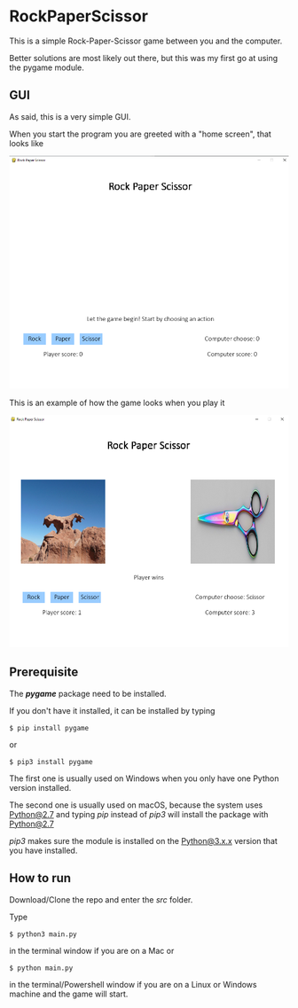 # RockPaperScissor

This is a simple Rock-Paper-Scissor game between you and the computer.

Better solutions are most likely out there, but this was my first go at using the pygame module.

## GUI

As said, this is a very simple GUI.

When you start the program you are greeted with a "home screen", that looks like

<img src="https://github.com/Hvaheterdu/Games/blob/master/RockPaperScissor/home_screen.png" width="700">

This is an example of how the game looks when you play it

<img src="https://github.com/Hvaheterdu/Games/blob/master/RockPaperScissor/game_screen.png" width="700">


## Prerequisite

The ***pygame*** package need to be installed.

If you don't have it installed, it can be installed by typing

```
$ pip install pygame
```

or

```
$ pip3 install pygame
```

The first one is usually used on Windows when you only have one Python version installed.

The second one is usually used on macOS, because the system uses Python@2.7 and typing *pip* instead of *pip3* will install the package with Python@2.7

*pip3* makes sure the module is installed on the Python@3.x.x version that you have installed.

## How to run

Download/Clone the repo and enter the *src* folder.

Type

```
$ python3 main.py
```

in the terminal window if you are on a Mac or

```
$ python main.py
```

in the terminal/Powershell window if you are on a Linux or Windows machine and the game will start.

